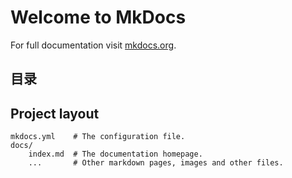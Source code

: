 # Welcome to MkDocs

For full documentation visit [mkdocs.org](https://www.mkdocs.org).

## 目录

## Project layout

    mkdocs.yml    # The configuration file.
    docs/
        index.md  # The documentation homepage.
        ...       # Other markdown pages, images and other files.
